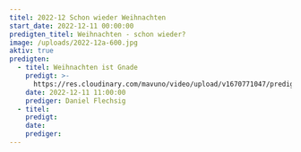 ```yaml
---
titel: 2022-12 Schon wieder Weihnachten
start_date: 2022-12-11 00:00:00
predigten_titel: Weihnachten - schon wieder?
image: /uploads/2022-12a-600.jpg
aktiv: true
predigten:
  - titel: Weihnachten ist Gnade
    predigt: >-
      https://res.cloudinary.com/mavuno/video/upload/v1670771047/predigten/2022-12%20Schon%20wieder%20Weihnachten/2022-12-11_GoDi_Mavuno_Berlin_-_Schon_wieder_Weihnachten_1_-_Weihnachten_ist_Gnade.mp3
    date: 2022-12-11 11:00:00
    prediger: Daniel Flechsig
  - titel:
    predigt:
    date:
    prediger:
---
```

